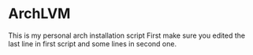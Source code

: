 # ArchLVM
This is my personal arch installation script
First make sure you edited the last line in first script and some lines in second one.
